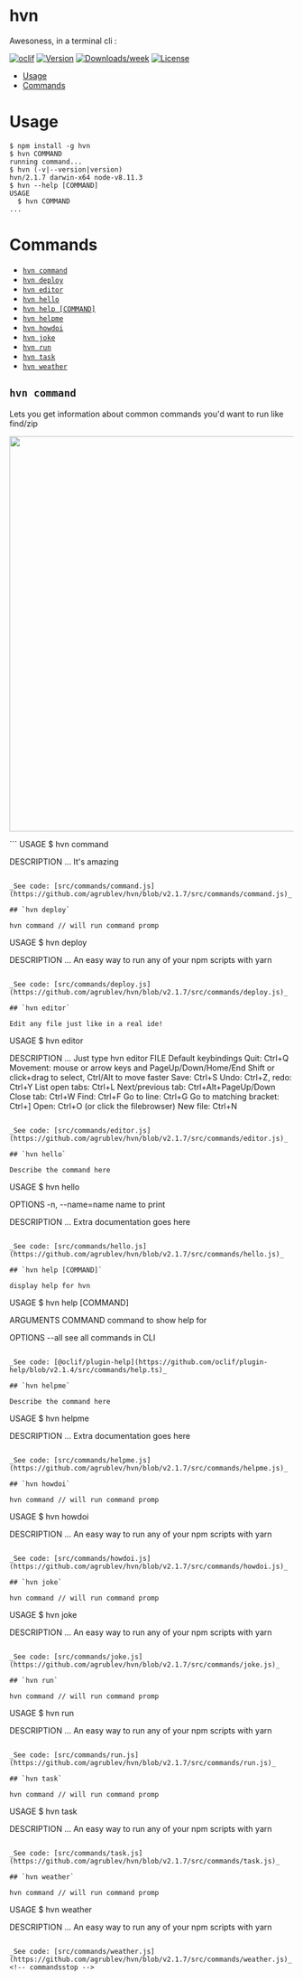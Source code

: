 hvn
===

Awesoness, in a terminal cli :

[![oclif](https://img.shields.io/badge/cli-oclif-brightgreen.svg)](https://oclif.io)
[![Version](https://img.shields.io/npm/v/rad.svg)](https://npmjs.org/package/rad)
[![Downloads/week](https://img.shields.io/npm/dw/rad.svg)](https://npmjs.org/package/rad)
[![License](https://img.shields.io/npm/l/rad.svg)](https://github.com/agrublev/hvn/blob/master/package.json)

<!-- toc -->
* [Usage](#usage)
* [Commands](#commands)
<!-- tocstop -->
# Usage
<!-- usage -->
```sh-session
$ npm install -g hvn
$ hvn COMMAND
running command...
$ hvn (-v|--version|version)
hvn/2.1.7 darwin-x64 node-v8.11.3
$ hvn --help [COMMAND]
USAGE
  $ hvn COMMAND
...
```
<!-- usagestop -->
# Commands
<!-- commands -->
* [`hvn command`](#hvn-command)
* [`hvn deploy`](#hvn-deploy)
* [`hvn editor`](#hvn-editor)
* [`hvn hello`](#hvn-hello)
* [`hvn help [COMMAND]`](#hvn-help-command)
* [`hvn helpme`](#hvn-helpme)
* [`hvn howdoi`](#hvn-howdoi)
* [`hvn joke`](#hvn-joke)
* [`hvn run`](#hvn-run)
* [`hvn task`](#hvn-task)
* [`hvn weather`](#hvn-weather)

## `hvn command`

Lets you get information about common commands you'd want to run like find/zip
<p align="center">
  <img width="700" src="https://cdnme.s3.amazonaws.com/cdn/f2dc-2c72-hvn.gif">
</p>
```
USAGE
  $ hvn command

DESCRIPTION
  ...
  It's amazing
```

_See code: [src/commands/command.js](https://github.com/agrublev/hvn/blob/v2.1.7/src/commands/command.js)_

## `hvn deploy`

hvn command // will run command promp

```
USAGE
  $ hvn deploy

DESCRIPTION
  ...
  An easy way to run any of your npm scripts with yarn
```

_See code: [src/commands/deploy.js](https://github.com/agrublev/hvn/blob/v2.1.7/src/commands/deploy.js)_

## `hvn editor`

Edit any file just like in a real ide!

```
USAGE
  $ hvn editor

DESCRIPTION
  ...
  Just type hvn editor FILE
  Default keybindings
  Quit: Ctrl+Q
  Movement: mouse or arrow keys and PageUp/Down/Home/End
  Shift or click+drag to select, Ctrl/Alt to move faster
  Save: Ctrl+S
  Undo: Ctrl+Z, redo: Ctrl+Y
  List open tabs: Ctrl+L
  Next/previous tab: Ctrl+Alt+PageUp/Down
  Close tab: Ctrl+W
  Find: Ctrl+F
  Go to line: Ctrl+G
  Go to matching bracket: Ctrl+]
  Open: Ctrl+O (or click the filebrowser)
  New file: Ctrl+N
```

_See code: [src/commands/editor.js](https://github.com/agrublev/hvn/blob/v2.1.7/src/commands/editor.js)_

## `hvn hello`

Describe the command here

```
USAGE
  $ hvn hello

OPTIONS
  -n, --name=name  name to print

DESCRIPTION
  ...
  Extra documentation goes here
```

_See code: [src/commands/hello.js](https://github.com/agrublev/hvn/blob/v2.1.7/src/commands/hello.js)_

## `hvn help [COMMAND]`

display help for hvn

```
USAGE
  $ hvn help [COMMAND]

ARGUMENTS
  COMMAND  command to show help for

OPTIONS
  --all  see all commands in CLI
```

_See code: [@oclif/plugin-help](https://github.com/oclif/plugin-help/blob/v2.1.4/src/commands/help.ts)_

## `hvn helpme`

Describe the command here

```
USAGE
  $ hvn helpme

DESCRIPTION
  ...
  Extra documentation goes here
```

_See code: [src/commands/helpme.js](https://github.com/agrublev/hvn/blob/v2.1.7/src/commands/helpme.js)_

## `hvn howdoi`

hvn command // will run command promp

```
USAGE
  $ hvn howdoi

DESCRIPTION
  ...
  An easy way to run any of your npm scripts with yarn
```

_See code: [src/commands/howdoi.js](https://github.com/agrublev/hvn/blob/v2.1.7/src/commands/howdoi.js)_

## `hvn joke`

hvn command // will run command promp

```
USAGE
  $ hvn joke

DESCRIPTION
  ...
  An easy way to run any of your npm scripts with yarn
```

_See code: [src/commands/joke.js](https://github.com/agrublev/hvn/blob/v2.1.7/src/commands/joke.js)_

## `hvn run`

hvn command // will run command promp

```
USAGE
  $ hvn run

DESCRIPTION
  ...
  An easy way to run any of your npm scripts with yarn
```

_See code: [src/commands/run.js](https://github.com/agrublev/hvn/blob/v2.1.7/src/commands/run.js)_

## `hvn task`

hvn command // will run command promp

```
USAGE
  $ hvn task

DESCRIPTION
  ...
  An easy way to run any of your npm scripts with yarn
```

_See code: [src/commands/task.js](https://github.com/agrublev/hvn/blob/v2.1.7/src/commands/task.js)_

## `hvn weather`

hvn command // will run command promp

```
USAGE
  $ hvn weather

DESCRIPTION
  ...
  An easy way to run any of your npm scripts with yarn
```

_See code: [src/commands/weather.js](https://github.com/agrublev/hvn/blob/v2.1.7/src/commands/weather.js)_
<!-- commandsstop -->
